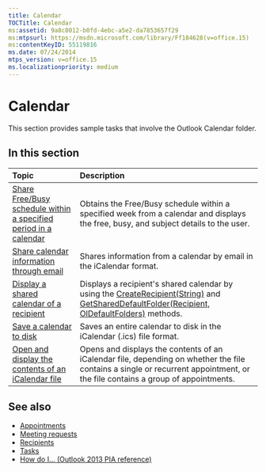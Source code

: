 ```yaml
---
title: Calendar
TOCTitle: Calendar
ms:assetid: 9a8c8012-b0fd-4ebc-a5e2-da7853657f29
ms:mtpsurl: https://msdn.microsoft.com/library/Ff184628(v=office.15)
ms:contentKeyID: 55119816
ms.date: 07/24/2014
mtps_version: v=office.15
ms.localizationpriority: medium
---
```


# Calendar

This section provides sample tasks that involve the Outlook Calendar folder.

## In this section

|Topic|Description|
|:----|:----------|
|[Share Free/Busy schedule within a specified period in a calendar](how-to-share-free-busy-schedule-within-a-specified-period-in-a-calendar.md)  |Obtains the Free/Busy schedule within a specified week from a calendar and displays the free, busy, and subject details to the user.|
|[Share calendar information through email](how-to-share-calendar-information-through-e-mail.md)  |Shares information from a calendar by email in the iCalendar format.|
|[Display a shared calendar of a recipient](how-to-display-a-shared-calendar-of-a-recipient.md)  |Displays a recipient's shared calendar by using the [CreateRecipient(String)](https://msdn.microsoft.com/library/bb609962\(v=office.15\)) and [GetSharedDefaultFolder(Recipient, OlDefaultFolders)](https://msdn.microsoft.com/library/bb644850\(v=office.15\)) methods.|
|[Save a calendar to disk](how-to-save-a-calendar-to-disk.md)  |Saves an entire calendar to disk in the iCalendar (.ics) file format.|
|[Open and display the contents of an iCalendar file](how-to-open-and-display-the-contents-of-an-icalendar-file.md)  |Opens and displays the contents of an iCalendar file, depending on whether the file contains a single or recurrent appointment, or the file contains a group of appointments.|

## See also

- [Appointments](appointments.md)
- [Meeting requests](meeting-requests.md)
- [Recipients](recipients.md)
- [Tasks](tasks.md)
- [How do I... (Outlook 2013 PIA reference)](how-do-i-outlook-2013-pia-reference.md)

